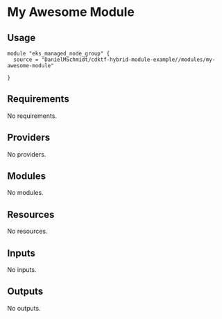 # My Awesome Module

## Usage

```hcl
module "eks_managed_node_group" {
  source = "DanielMSchmidt/cdktf-hybrid-module-example//modules/my-awesome-module"

}
```
<!-- BEGIN_TF_DOCS -->
## Requirements

No requirements.

## Providers

No providers.

## Modules

No modules.

## Resources

No resources.

## Inputs

No inputs.

## Outputs

No outputs.
<!-- END_TF_DOCS -->